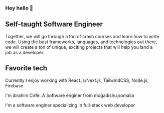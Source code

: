### Hey hello  👋

## Self-taught Software Engineer
Together, we will go through a ton of crash courses and learn how to write code. Using the best frameworks, languages, and technologies out there, we will create a ton of unique, exciting projects that will help you land a job as a developer.

## Favorite tech
Currently I enjoy working with React.js/Next.js, TailwindCSS, Node.js, Firebase


 I'm ibrahim Cirfe. A Software enginer from mogadishu,somalia 
 
 I'm a software enginer specializing in full-stack web developer


